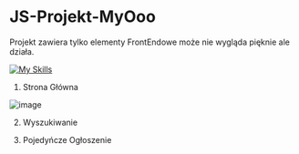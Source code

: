 # JS-Projekt-MyOoo

Projekt zawiera tylko elementy FrontEndowe może nie wygląda pięknie ale działa.

[![My Skills](https://skillicons.dev/icons?i=html,css,js)](https://skillicons.dev)

1. Strona Główna

![image](https://github.com/user-attachments/assets/1f221d6a-05ca-4903-9796-20c2f04f6bb6)

2. Wyszukiwanie



3. Pojedyńcze Ogłoszenie
